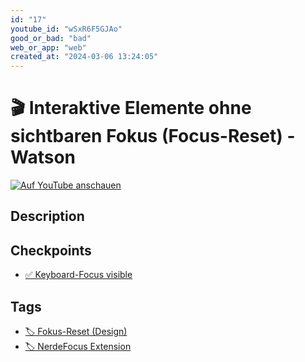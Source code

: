 ```yaml
---
id: "17"
youtube_id: "wSxR6F5GJAo"
good_or_bad: "bad"
web_or_app: "web"
created_at: "2024-03-06 13:24:05"
---
```


# 🎬 Interaktive Elemente ohne sichtbaren Fokus (Focus-Reset) - Watson

[![Auf YouTube anschauen](https://img.youtube.com/vi/wSxR6F5GJAo/sddefault.jpg)](https://youtu.be/wSxR6F5GJAo)

## Description



## Checkpoints

- [✅ Keyboard-Focus visible](/wcag/2.4.7-focus-visible/keyboard-focus-visible)

## Tags

- [🏷️ Fokus-Reset (Design)](/tags/fokus-reset-design)
- [🏷️ NerdeFocus Extension](/tags/nerdefocus-extension)